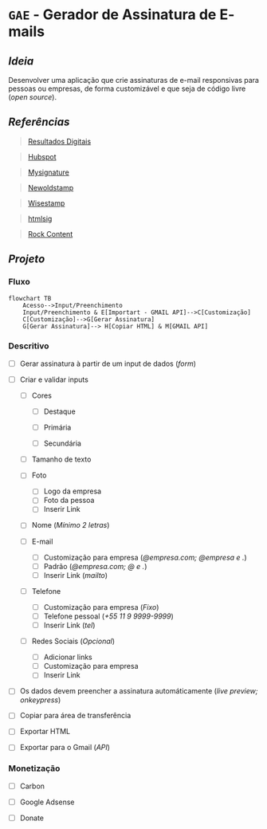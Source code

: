 # **`GAE`** - **G**erador de **A**ssinatura de **E**-mails

## *Ideia*
Desenvolver uma aplicação que crie assinaturas de e-mail responsivas para pessoas ou empresas, de forma customizável e que seja de código livre (*open source*).

## *Referências*

> [Resultados Digitais](https://resultadosdigitais.com.br/ferramentas/assinatura-de-email/cadastro)

> [Hubspot](https://br.hubspot.com/email-signature-generator)

> [Mysignature](https://pt.mysignature.io/editor)

> [Newoldstamp](https://newoldstamp.com/editor/)

> [Wisestamp](https://webapp.wisestamp.com/?_ga=2.55767586.803905847.1596758964-1697072610.1596758964)

> [htmlsig](https://htmlsig.com/#main-container)

> [Rock Content](https://rockstamp.rockcontent.com/#assinatura)

## *Projeto*

### **Fluxo**

```mermaid
flowchart TB
    Acesso-->Input/Preenchimento
    Input/Preenchimento & E[Importart - GMAIL API]-->C[Customização]
    C[Customização]-->G[Gerar Assinatura]
    G[Gerar Assinatura]--> H[Copiar HTML] & M[GMAIL API]
```

### **Descritivo**
- [ ] Gerar assinatura à partir de um input de dados (*form*)


- [ ] Criar e validar inputs


  - [ ] Cores
    - [ ] Destaque
    - [ ] Primária
    - [ ] Secundária


  - [ ] Tamanho de texto

  - [ ] Foto
    - [ ] Logo da empresa
    - [ ] Foto da pessoa
    - [ ] Inserir Link

  - [ ] Nome (*Mínimo 2 letras*)

  - [ ] E-mail
    - [ ] Customização para empresa (*@empresa.com; @empresa e .*)
    - [ ] Padrão (*@empresa.com; @ e .*)
    - [ ] Inserir Link (*mailto*)

  - [ ] Telefone
    - [ ] Customização para empresa (*Fixo*)
    - [ ] Telefone pessoal (*+55 11 9 9999-9999*)
    - [ ] Inserir Link (*tel*)

  - [ ] Redes Sociais (*Opcional*)
    - [ ] Adicionar links
    - [ ] Customização para empresa
    - [ ] Inserir Link

- [ ] Os dados devem preencher a assinatura automáticamente (*live preview; onkeypress*)

- [ ] Copiar para área de transferência

- [ ] Exportar HTML

- [ ] Exportar para o Gmail (*API*)

### **Monetização**

- [ ] Carbon

- [ ] Google Adsense

- [ ] Donate
